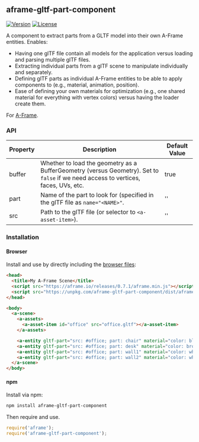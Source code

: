 ## aframe-gltf-part-component

[![Version](http://img.shields.io/npm/v/aframe-gltf-part-component.svg?style=flat-square)](https://npmjs.org/package/aframe-gltf-part-component)
[![License](http://img.shields.io/npm/l/aframe-gltf-part-component.svg?style=flat-square)](https://npmjs.org/package/aframe-gltf-part-component)

A component to extract parts from a GLTF model into their own A-Frame entities. Enables:

- Having one glTF file contain all models for the application versus loading and parsing multiple glTF files.
- Extracting individual parts from a glTF scene to manipulate individually and separately.
- Defining glTF parts as individual A-Frame entities to be able to apply
  components to (e.g., material, animation, position).
- Ease of defining your own materials for optimization (e.g., one shared
  material for everything with vertex colors) versus having the loader create them.

For [A-Frame](https://aframe.io).

### API

| Property | Description                                                                                                                        | Default Value |
| -------- | -----------                                                                                                                        | ------------- |
| buffer   | Whether to load the geometry as a BufferGeometry (versus Geometry). Set to `false` if we need access to vertices, faces, UVs, etc. | true          |
| part     | Name of the part to look for (specified in the glTF file as `name="<NAME>"`.                                                       | ''            |
| src      | Path to the glTF file (or selector to `<a-asset-item>`).                                                                           | ''            |

### Installation

#### Browser

Install and use by directly including the [browser files](dist):

```html
<head>
  <title>My A-Frame Scene</title>
  <script src="https://aframe.io/releases/0.7.1/aframe.min.js"></script>
  <script src="https://unpkg.com/aframe-gltf-part-component/dist/aframe-gltf-part-component.min.js"></script>
</head>

<body>
  <a-scene>
    <a-assets>
      <a-asset-item id="office" src="office.gltf"></a-asset-item>
    </a-assets>

    <a-entity gltf-part="src: #office; part: chair" material="color: black" position="0 0 -1"></a-entity>
    <a-entity gltf-part="src: #office; part: desk" material="color: brown" position="0 1 -2"></a-entity>
    <a-entity gltf-part="src: #office; part: wall1" material="color: white" position="-1 0 -3"></a-entity>
    <a-entity gltf-part="src: #office; part: wall2" material="color: white" position="1 0 -3"></a-entity>
  </a-scene>
</body>
```

#### npm

Install via npm:

```bash
npm install aframe-gltf-part-component
```

Then require and use.

```js
require('aframe');
require('aframe-gltf-part-component');
```
